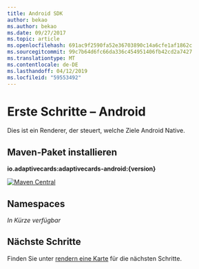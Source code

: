 ```yaml
---
title: Android SDK
author: bekao
ms.author: bekao
ms.date: 09/27/2017
ms.topic: article
ms.openlocfilehash: 691ac9f2590fa52e36703890c14a6cfe1af1862c
ms.sourcegitcommit: 99c7b64d6fc66da336c454951406fb42cd2a7427
ms.translationtype: MT
ms.contentlocale: de-DE
ms.lasthandoff: 04/12/2019
ms.locfileid: "59553492"
---
```

# <a name="getting-started---android"></a>Erste Schritte – Android

Dies ist ein Renderer, der steuert, welche Ziele Android Native.

## <a name="install-maven-package"></a>Maven-Paket installieren

**io.adaptivecards:adaptivecards-android:{version}**

[![Maven Central](https://img.shields.io/maven-central/v/io.adaptivecards/adaptivecards-android.svg)](https://search.maven.org/#search%7Cga%7C1%7Ca%3A%22adaptivecards-android%22)

## <a name="namespaces"></a>Namespaces

*In Kürze verfügbar*

## <a name="next-steps"></a>Nächste Schritte

Finden Sie unter [rendern eine Karte](render-a-card.md) für die nächsten Schritte.
